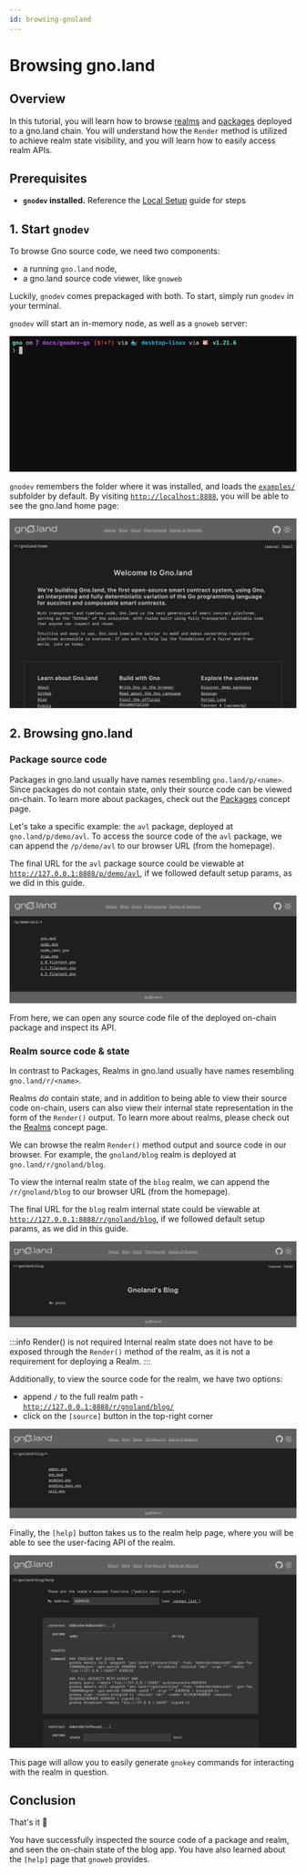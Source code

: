 ```yaml
---
id: browsing-gnoland
---
```


# Browsing gno.land

## Overview
In this tutorial, you will learn how to browse [realms](../../concepts/realms.md)
and [packages](../../concepts/packages.md) deployed to a gno.land chain. 
You will understand how the `Render` method is utilized to achieve realm state
visibility, and you will learn how to easily access realm APIs.

## Prerequisites
- **`gnodev` installed.** Reference the 
[Local Setup](installation.md#3-installing-other-gno-tools) guide for steps

## 1. Start `gnodev`
To browse Gno source code, we need two components:
- a running `gno.land` node,
- a gno.land source code viewer, like `gnoweb`

Luckily, `gnodev` comes prepackaged with both. To start, simply run `gnodev` in
your terminal.

`gnodev` will start an in-memory node, as well as a `gnoweb` server:

![gnodev](../../assets/getting-started/local-setup/browsing-gno-source-code/gnodev.gif)

`gnodev` remembers the folder where it was installed, and loads the
[`examples/`](https://github.com/gnolang/gno/tree/master/examples) subfolder by default. By visiting 
[`http://localhost:8888`](http://localhost:8888), you will be able to see the
gno.land home page:

![homepage](../../assets/getting-started/local-setup/browsing-gno-source-code/gnoland-homepage.png)

## 2. Browsing gno.land

### Package source code
Packages in gno.land usually have names resembling `gno.land/p/<name>`. Since 
packages do not contain state, only their source code can be viewed on-chain. To
learn more about packages, check out the [Packages](../../concepts/packages.md) 
concept page.

Let's take a specific example: the `avl` package, deployed at `gno.land/p/demo/avl`. 
To access the source code of the `avl` package, we can append the `/p/demo/avl`
to our browser URL (from the homepage).

The final URL for the `avl` package source could be viewable at 
[`http://127.0.0.1:8888/p/demo/avl`](http://127.0.0.1:8888/p/demo/avl),
if we followed default setup params, as we did in this guide.

![gnoweb avl](../../assets/getting-started/local-setup/browsing-gno-source-code/gnoweb-avl.png)

From here, we can open any source code file of the deployed on-chain package
and inspect its API.

### Realm source code & state
In contrast to Packages, Realms in gno.land usually have names resembling
`gno.land/r/<name>`.

Realms _do_ contain state, and in addition to being able to view their source 
code on-chain, users can also view their internal state representation in the 
form of the `Render()` output. To learn more about realms, please check out the
[Realms](../../concepts/realms.md) concept page.

We can browse the realm `Render()` method output and source code in our browser.
For example, the `gnoland/blog` realm is deployed at `gno.land/r/gnoland/blog`.

To view the internal realm state of the `blog` realm, we can append the
`/r/gnoland/blog` to our browser URL (from the homepage).

The final URL for the `blog` realm internal state could be viewable at
[`http://127.0.0.1:8888/r/gnoland/blog`](http://127.0.0.1:8888/r/gnoland/blog),
if we followed default setup params, as we did in this guide.

![blog_render](../../assets/getting-started/local-setup/browsing-gno-source-code/blog_render.png)

:::info Render() is not required
Internal realm state does not have to be exposed through the `Render()` method
of the realm, as it is not a requirement for deploying a Realm.
:::

Additionally, to view the source code for the realm, we have two options:
- append `/` to the full realm path - [`http://127.0.0.1:8888/r/gnoland/blog/`](http://127.0.0.1:8888/r/gnoland/blog/)
- click on the `[source]` button in the top-right corner

![blog_source](../../assets/getting-started/local-setup/browsing-gno-source-code/blog_source.png)

Finally, the `[help]` button takes us to the realm help page, where you will
be able to see the user-facing API of the realm. 

![blog_help](../../assets/getting-started/local-setup/browsing-gno-source-code/blog_help.png)

This page will allow you to easily generate `gnokey` commands for interacting 
with the realm in question. 

## Conclusion

That's it 🎉

You have successfully inspected the source code of a package and realm, and seen
the on-chain state of the blog app. You have also learned about the `[help]` page
that `gnoweb` provides.

